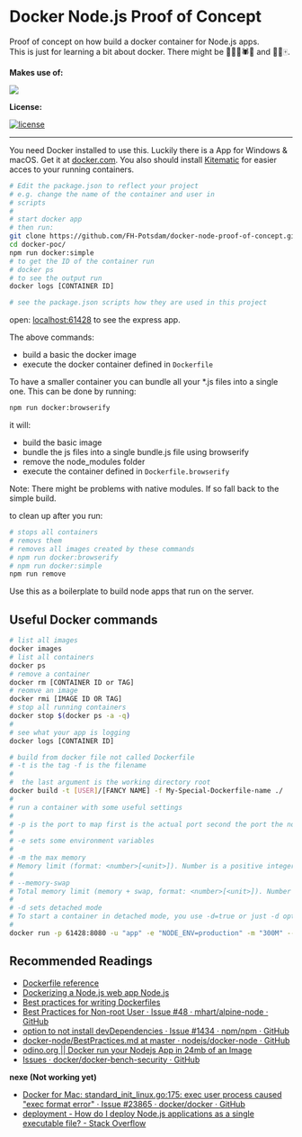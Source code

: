 # Docker Node.js Proof of Concept

Proof of concept on how build a docker container for Node.js apps.  
This is just for learning a bit about docker. There might be 🐜🐛🐞🕷🐝 and 🐲🐉🀄.  

__Makes use of:__  

[![](http://dockeri.co/image/mhart/alpine-node)](https://hub.docker.com/r/mhart/alpine-node/)  

__License:__  

[![license](https://img.shields.io/github/license/mashape/apistatus.svg?maxAge=2592000)](https://fabiantheblind.mit-license.org/)

----

You need Docker installed to use this. Luckily there is a App for Windows & macOS. Get it at [docker.com](https://www.docker.com/). You also should install [Kitematic](https://kitematic.com/) for easier acces to your running containers.  

```bash
# Edit the package.json to reflect your project
# e.g. change the name of the container and user in 
# scripts 
#
# start docker app
# then run:  
git clone https://github.com/FH-Potsdam/docker-node-proof-of-concept.git ./docker-poc/
cd docker-poc/
npm run docker:simple
# to get the ID of the container run
# docker ps
# to see the output run
docker logs [CONTAINER ID]

# see the package.json scripts how they are used in this project
```

open: [localhost:61428](http://localhost:61428) to see the express app.  

The above commands:

- build a basic the docker image 
- execute the docker container defined in `Dockerfile`

To have a smaller container you can bundle all your *.js files into a single one. This can be done by running:  

```bash
npm run docker:browserify
```

it will:

- build the basic image
- bundle the js files into a single bundle.js file using browserify
- remove the node_modules folder
- execute the container defined in `Dockerfile.browserify`

Note: There might be problems with native modules. If so fall back to the simple build.  

to clean up after you run:  

```bash
# stops all containers
# removs them
# removes all images created by these commands
# npm run docker:browserify
# npm run docker:simple
npm run remove
```


Use this as a boilerplate to build node apps that run on the server.

## Useful Docker commands

```bash
# list all images
docker images
# list all containers
docker ps
# remove a container
docker rm [CONTAINER ID or TAG]
# reomve an image
docker rmi [IMAGE ID OR TAG]
# stop all running containers
docker stop $(docker ps -a -q)
#
# see what your app is logging
docker logs [CONTAINER ID]

# build from docker file not called Dockerfile
# -t is the tag -f is the filename
#
#  the last argument is the working directory root
docker build -t [USER]/[FANCY NAME] -f My-Special-Dockerfile-name ./
#
# run a container with some useful settings
# 
# -p is the port to map first is the actual port second the port the node app uses
# 
# -e sets some environment variables
# 
# -m the max memory 
# Memory limit (format: <number>[<unit>]). Number is a positive integer. Unit can be one of b, k, m, or g. Minimum is 4M.
# 
# --memory-swap
# Total memory limit (memory + swap, format: <number>[<unit>]). Number is a positive integer. Unit can be one of b, k, m, or g.
# 
# -d sets detached mode
# To start a container in detached mode, you use -d=true or just -d option. By design, containers started in detached mode exit when the root process used to run the container exits. A container in detached mode cannot be automatically removed when it stops, this means you cannot use the --rm option with -d option.
#
docker run -p 61428:8080 -u "app" -e "NODE_ENV=production" -m "300M" --memory-swap "1G" -d user/fancy-name
```


## Recommended Readings

- [Dockerfile reference](https://docs.docker.com/engine/reference/builder/)
- [Dockerizing a Node.js web app Node.js](https://nodejs.org/en/docs/guides/nodejs-docker-webapp/)
- [Best practices for writing Dockerfiles](https://docs.docker.com/engine/userguide/eng-image/dockerfile_best-practices/)
- [Best Practices for Non-root User · Issue #48 · mhart/alpine-node · GitHub](https://github.com/mhart/alpine-node/issues/48)
- [option to not install devDependencies · Issue #1434 · npm/npm · GitHub](https://github.com/npm/npm/issues/1434)
- [docker-node/BestPractices.md at master · nodejs/docker-node · GitHub](https://github.com/nodejs/docker-node/blob/master/docs/BestPractices.md)
- [odino.org || Docker run your Nodejs App in 24mb of an Image](http://odino.org/minimal-docker-run-your-nodejs-app-in-25mb-of-an-image/)
- [Issues · docker/docker-bench-security · GitHub](https://github.com/docker/docker-bench-security/issues)


__nexe (Not working yet)__


- [Docker for Mac: standard_init_linux.go:175: exec user process caused "exec format error" · Issue #23865 · docker/docker · GitHub](https://github.com/docker/docker/issues/23865)
- [deployment - How do I deploy Node.js applications as a single executable file? - Stack Overflow](http://stackoverflow.com/questions/14314038/how-do-i-deploy-node-js-applications-as-a-single-executable-file)
